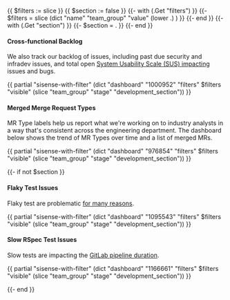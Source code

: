 {{ $filters := slice }}
{{ $section := false }}
{{- with (.Get "filters") }}
  {{- $filters =  slice (dict "name" "team_group" "value" (lower .) ) }}
{{- end }}
{{- with (.Get "section") }}
    {{- $section = . }}
{{- end }}

#### Cross-functional Backlog

We also track our backlog of issues, including past due security and infradev issues, and total open [System Usability Scale (SUS) impacting](https://about.gitlab.com/handbook/engineering/quality/issue-triage/#sus-impacting) issues and bugs.

{{ partial "sisense-with-filter" (dict "dashboard" "1000952" "filters" $filters "visible" (slice "team_group" "stage" "development_section")) }}

#### Merged Merge Request Types

MR Type labels help us report what we're working on to industry analysts in a way that's consistent across the engineering department. The dashboard below shows the trend of MR Types over time and a list of merged MRs.

{{ partial "sisense-with-filter" (dict "dashboard" "976854" "filters" $filters "visible" (slice "team_group" "stage" "development_section")) }}

{{- if not $section }}

#### Flaky Test Issues

Flaky test are problematic [for many reasons](/handbook/engineering/quality/engineering-productivity/flaky-tests/).

{{ partial "sisense-with-filter" (dict "dashboard" "1095543" "filters" $filters "visible" (slice "team_group" "stage" "development_section")) }}

#### Slow RSpec Test Issues

Slow tests are impacting the [GitLab pipeline duration](https://docs.gitlab.com/ee/development/pipelines/index.html).

{{ partial "sisense-with-filter" (dict "dashboard" "1166661" "filters" $filters "visible" (slice "team_group" "stage" "development_section")) }}

{{- end }}
